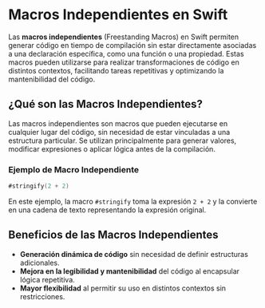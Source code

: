 # Macros Independientes en Swift

Las **macros independientes** (Freestanding Macros) en Swift permiten generar código en tiempo de compilación sin estar directamente asociadas a una declaración específica, como una función o una propiedad. Estas macros pueden utilizarse para realizar transformaciones de código en distintos contextos, facilitando tareas repetitivas y optimizando la mantenibilidad del código.

## ¿Qué son las Macros Independientes?

Las macros independientes son macros que pueden ejecutarse en cualquier lugar del código, sin necesidad de estar vinculadas a una estructura particular. Se utilizan principalmente para generar valores, modificar expresiones o aplicar lógica antes de la compilación.

### Ejemplo de Macro Independiente

```swift
#stringify(2 + 2)
```

En este ejemplo, la macro `#stringify` toma la expresión `2 + 2` y la convierte en una cadena de texto representando la expresión original.

## Beneficios de las Macros Independientes
- **Generación dinámica de código** sin necesidad de definir estructuras adicionales.
- **Mejora en la legibilidad y mantenibilidad** del código al encapsular lógica repetitiva.
- **Mayor flexibilidad** al permitir su uso en distintos contextos sin restricciones.
